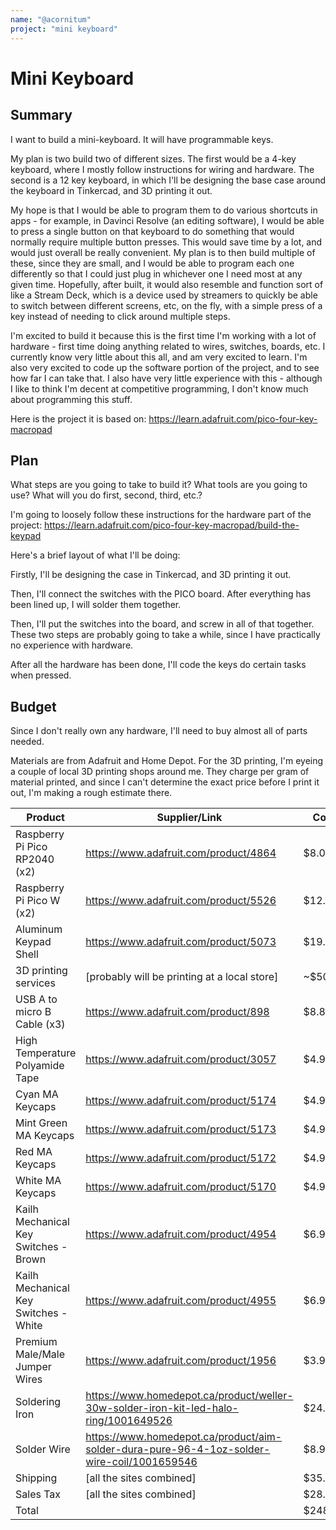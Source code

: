 ```yaml
---
name: "@acornitum"
project: "mini keyboard"
---
```


# Mini Keyboard

## Summary

I want to build a mini-keyboard. It will have programmable keys. 

My plan is two build two of different sizes. The first would be a 4-key keyboard, where I mostly follow instructions for wiring and hardware. The second is a 12 key keyboard, in which I'll be designing the base case around the keyboard in Tinkercad, and 3D printing it out. 

My hope is that I would be able to program them to do various shortcuts in apps - for example, in Davinci Resolve (an editing software), I would be able to press a single button on that keyboard to do something that would normally require multiple button presses. This would save time by a lot, and would just overall be really convenient. My plan is to then build multiple of these, since they are small, and I would be able to program each one differently so that I could just plug in whichever one I need most at any given time. Hopefully, after built, it would also resemble and function sort of like a Stream Deck, which is a device used by streamers to quickly be able to switch between different screens, etc, on the fly, with a simple press of a key instead of needing to click around multiple steps.  

I'm excited to build it because this is the first time I'm working with a lot of hardware - first time doing anything related to wires, switches, boards, etc. I currently know very little about this all, and am very excited to learn. I'm also very excited to code up the software portion of the project, and to see how far I can take that. I also have very little experience with this - although I like to think I'm decent at competitive programming, I don't know much about programming this stuff. 

Here is the project it is based on: https://learn.adafruit.com/pico-four-key-macropad


## Plan

What steps are you going to take to build it? What tools are you going to use? What will you do first, second, third, etc.?

I'm going to loosely follow these instructions for the hardware part of the project: https://learn.adafruit.com/pico-four-key-macropad/build-the-keypad

Here's a brief layout of what I'll be doing:

Firstly, I'll be designing the case in Tinkercad, and 3D printing it out. 

Then, I'll connect the switches with the PICO board. After everything has been lined up, I will solder them together. 

Then, I'll put the switches into the board, and screw in all of that together. These two steps are probably going to take a while, since I have practically no experience with hardware. 

After all the hardware has been done, I'll code the keys do certain tasks when pressed. 

## Budget

Since I don't really own any hardware, I'll need to buy almost all of parts needed. 

Materials are from Adafruit and Home Depot. For the 3D printing, I'm eyeing a couple of local 3D printing shops around me. They charge per gram of material printed, and since I can't determine the exact price before I print it out, I'm making a rough estimate there. 

| Product                                | Supplier/Link                         | Cost        |
| ---------------------------------------| ------------------------------------- | ----------- |
| Raspberry Pi Pico RP2040 (x2)          | https://www.adafruit.com/product/4864 | $8.00       |
| Raspberry Pi Pico W (x2)               | https://www.adafruit.com/product/5526 | $12.00      |
| Aluminum Keypad Shell                  | https://www.adafruit.com/product/5073 | $19.95      |
| 3D printing services                   | [probably will be printing at a local store] | ~$50.00      |
| USB A to micro B Cable (x3)            | https://www.adafruit.com/product/898  | $8.85       |
| High Temperature Polyamide Tape        | https://www.adafruit.com/product/3057 | $4.95       |
| Cyan MA Keycaps                        | https://www.adafruit.com/product/5174 | $4.95       |
| Mint Green MA Keycaps                  | https://www.adafruit.com/product/5173 | $4.95       |
| Red MA Keycaps                         | https://www.adafruit.com/product/5172 | $4.95       |
| White MA Keycaps                       | https://www.adafruit.com/product/5170 | $4.95       |
| Kailh Mechanical Key Switches - Brown  | https://www.adafruit.com/product/4954 | $6.95       |
| Kailh Mechanical Key Switches - White  | https://www.adafruit.com/product/4955 | $6.95       |
| Premium Male/Male Jumper Wires         | https://www.adafruit.com/product/1956 | $3.90       |
| Soldering Iron                         | https://www.homedepot.ca/product/weller-30w-solder-iron-kit-led-halo-ring/1001649526 | $24.66       |
| Solder Wire                            | https://www.homedepot.ca/product/aim-solder-dura-pure-96-4-1oz-solder-wire-coil/1001659546 | $8.96       |
| Shipping                               | [all the sites combined]              | $35.00      |
| Sales Tax                              | [all the sites combined]              | $28.58      |
| Total                                  |                                       | $248.37     |
